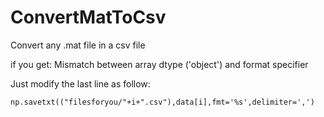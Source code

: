 # ConvertMatToCsv
Convert any .mat file in a csv file


if you get: Mismatch between array dtype ('object') and format specifier

Just modify the last line as follow:

    np.savetxt(("filesforyou/"+i+".csv"),data[i],fmt='%s',delimiter=',')

